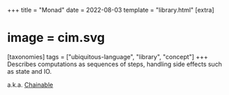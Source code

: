+++
title = "Monad"
date = 2022-08-03
template = "library.html"
[extra]
#  image = cim.svg
[taxonomies]
   tags = ["ubiquitous-language", "library", "concept"]
+++
Describes computations as sequences of steps, handling side effects such as state and IO.

a.k.a. [Chainable](/library/chainable)